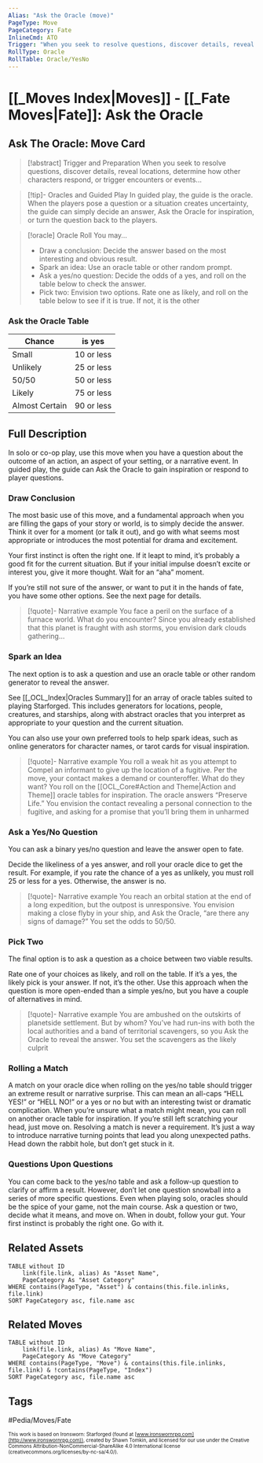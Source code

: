 ```yaml
---
Alias: "Ask the Oracle (move)"
PageType: Move
PageCategory: Fate
InlineCmd: ATO
Trigger: "When you seek to resolve questions, discover details, reveal locations, determine how other characters respond, or trigger encounters or events"
RollType: Oracle
RollTable: Oracle/YesNo
---
```

# [[_Moves Index|Moves]] - [[_Fate Moves|Fate]]: Ask the Oracle
## Ask The Oracle: Move Card
>[!abstract]  Trigger and Preparation
>When you seek to resolve questions, discover details, reveal locations, determine how other characters respond, or trigger encounters or events...

> [!tip]- Oracles and Guided Play
> In guided play, the guide is the oracle. When the players pose a question or a situation creates uncertainty, the guide can simply decide an answer, Ask the Oracle for inspiration, or turn the question back to the players.

> [!oracle] Oracle Roll
>  You may… 
>- Draw a conclusion: Decide the answer based on the most interesting and obvious result. 
>- Spark an idea: Use an oracle table or other random prompt. 
>- Ask a yes/no question: Decide the odds of a yes, and roll on the table below to check the answer.
>- Pick two: Envision two options. Rate one as likely, and roll on the table below to see if it is true. If not, it is the other

### Ask the Oracle Table
| Chance | is yes |
| --- | --- |
| Small | 10 or less |
| Unlikely | 25 or less |
| 50/50 | 50 or less |
| Likely | 75 or less |
| Almost Certain | 90 or less |

## Full Description
In solo or co-op play, use this move when you have a question about the outcome of an action, an aspect of your setting, or a narrative event. In guided play, the guide can Ask the Oracle to gain inspiration or respond to player questions. 

### Draw Conclusion
The most basic use of this move, and a fundamental approach when you are filling the gaps of your story or world, is to simply decide the answer. Think it over for a moment (or talk it out), and go with what seems most appropriate or introduces the most potential for drama and excitement.  

Your first instinct is often the right one. If it leapt to mind, it’s probably a good fit for the current situation. But if your initial impulse doesn’t excite or interest you, give it more thought. Wait for an “aha” moment. 

If you’re still not sure of the answer, or want to put it in the hands of fate, you have some other options. See the next page for details.

> [!quote]- Narrative example
> You face a peril on the surface of a furnace world. What do you encounter? Since you already established that this planet is fraught with ash storms, you envision dark clouds gathering…

### Spark an Idea
The next option is to ask a question and use an oracle table or other random generator to reveal the answer.

See [[_OCL_Index|Oracles Summary]] for an array of oracle tables suited to playing Starforged. This includes generators for locations, people, creatures, and starships, along with abstract oracles that you interpret as appropriate to your question and the current situation. 

You can also use your own preferred tools to help spark ideas, such as online generators for character names, or tarot cards for visual inspiration. 

> [!quote]- Narrative example
> You roll a weak hit as you attempt to Compel an informant to give up the location of a fugitive. Per the move, your contact makes a demand or counteroffer. What do they want? You roll on the [[OCL_Core#Action and Theme|Action and Theme]] oracle tables for inspiration. The oracle answers “Preserve Life.” You envision the contact revealing a personal connection to the fugitive, and asking for a promise that you’ll bring them in unharmed 

### Ask a Yes/No Question
You can ask a binary yes/no question and leave the answer open to fate. 

Decide the likeliness of a yes answer, and roll your oracle dice to get the result. For example, if you rate the chance of a yes as unlikely, you must roll 25 or less for a yes. Otherwise, the answer is no. 

> [!quote]- Narrative example
> You reach an orbital station at the end of a long expedition, but the outpost is unresponsive. You envision making a close flyby in your ship, and Ask the Oracle, “are there any signs of damage?” You set the odds to 50/50. 

### Pick Two
The final option is to ask a question as a choice between two viable results. 

Rate one of your choices as likely, and roll on the table. If it’s a yes, the likely pick is your answer. If not, it’s the other. Use this approach when the question is more open-ended than a simple yes/no, but you have a couple of alternatives in mind. 

> [!quote]- Narrative example
> You are ambushed on the outskirts of planetside settlement. But by whom? You’ve had run-ins with both the local authorities and a band of territorial scavengers, so you Ask the Oracle to reveal the answer. You set the scavengers as the likely culprit

### Rolling a Match
A match on your oracle dice when rolling on the yes/no table should trigger an extreme result or narrative surprise. This can mean an all-caps “HELL YES!” or “HELL NO!” or a yes or no but with an interesting twist or dramatic complication. When you’re unsure what a match might mean, you can roll on another oracle table for inspiration. If you’re still left scratching your head, just move on. Resolving a match is never a requirement. It’s just a way to introduce narrative turning points that lead you along unexpected paths. Head down the rabbit hole, but don’t get stuck in it. 

### Questions Upon Questions
You can come back to the yes/no table and ask a follow-up question to clarify or affirm a result. However, don’t let one question snowball into a series of more specific questions. Even when playing solo, oracles should be the spice of your game, not the main course. Ask a question or two, decide what it means, and move on. When in doubt, follow your gut. Your first instinct is probably the right one. Go with it. 

## Related Assets
```dataview
TABLE without ID
	link(file.link, alias) As "Asset Name",
	PageCategory As "Asset Category"
WHERE contains(PageType, "Asset") & contains(this.file.inlinks, file.link)
SORT PageCategory asc, file.name asc
```

## Related Moves
```dataview
TABLE without ID
	link(file.link, alias) As "Move Name",
	PageCategory As "Move Category"
WHERE contains(PageType, "Move") & contains(this.file.inlinks, file.link) & !contains(PageType, "Index")
SORT PageCategory asc, file.name asc
```

## Tags
#Pedia/Moves/Fate 

<font size=-2>This work is based on Ironsworn: Starforged (found at [www.ironswornrpg.com](http://www.ironswornrpg.com)), created by Shawn Tomkin, and licensed for our use under the Creative Commons Attribution-NonCommercial-ShareAlike 4.0 International license  (creativecommons.org/licenses/by-nc-sa/4.0/).</font>
